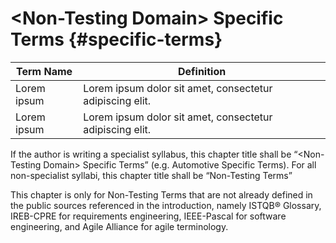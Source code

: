# \<Non-Testing Domain\> Specific Terms {#specific-terms}

| Term Name   | Definition |
| ----------- | ---------- |
| Lorem ipsum | Lorem ipsum dolor sit amet, consectetur adipiscing elit. |
| Lorem ipsum | Lorem ipsum dolor sit amet, consectetur adipiscing elit. |

If the author is writing a specialist syllabus, this chapter title shall be “\<Non-Testing Domain\> Specific Terms” (e.g. Automotive Specific Terms). For all non-specialist syllabi, this chapter title shall be “Non-Testing Terms”

This chapter is only for Non-Testing Terms that are not already defined in the public sources referenced in the introduction, namely  ISTQB® Glossary, IREB-CPRE for requirements engineering, IEEE-Pascal for software engineering, and Agile Alliance for agile terminology.
